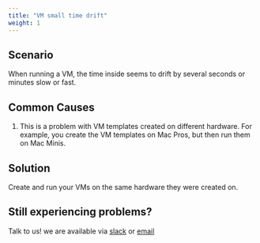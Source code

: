 ```yaml
---
title: "VM small time drift"
weight: 1
---
```


## Scenario

When running a VM, the time inside seems to drift by several seconds or minutes slow or fast.

## Common Causes

1. This is a problem with VM templates created on different hardware. For example, you create the VM templates on Mac Pros, but then run them on Mac Minis.

## Solution

Create and run your VMs on the same hardware they were created on.

## Still experiencing problems?

Talk to us! we are available via [slack](https://slack.veertu.com/) or [email](mailto:support@veertu.com)
